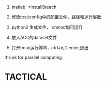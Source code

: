 1. matlab ->InstallBreach  
	
2. 修改test/config中的配置文件，路径和运行层数
3. python3 生成文件， chmod加可运行
4. 放入ACC的dataset文件
5. 打开tmux运行脚本，ctrl+b,D,enter,退出

It's ok for parallel computing. 
# TACTICAL
